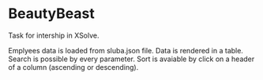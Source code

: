 # BeautyBeast
Task for intership in XSolve.

Emplyees data is loaded from sluba.json file.
Data is rendered in a table.
Search is possible by every parameter.
Sort is avaiable by click on a header of a column (ascending or descending).
